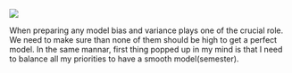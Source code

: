 ![](https://scott.ai/img/ng/chap_20.png)


When preparing any model bias and variance plays one of the crucial role. 
We need to make sure than none of them should be high to get a perfect model. In the same mannar, first thing popped up in my mind is that I need to balance all my priorities to have a smooth model(semester). 
